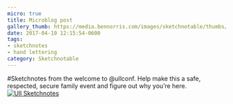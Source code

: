 ```yaml
---
micro: true
title: Microblog post
gallery_thumb: https://media.bennorris.com/images/sketchnotable/thumbs/ull-2017-sketchnotes-00.jpg
date: 2017-04-10 12:15:54-0600
tags:
- sketchnotes
- hand lettering
category: Sketchnotable
---
```


#Sketchnotes from the welcome to @ullconf. Help make this a safe, respected, secure family event and figure out why you’re here. [![Ull Sketchnotes](https://media.bennorris.com/images/sketchnotable/ull-2017/ull-2017-sketchnotes-00.jpg)](https://media.bennorris.com/images/sketchnotable/ull-2017/ull-2017-sketchnotes-00.jpg)
